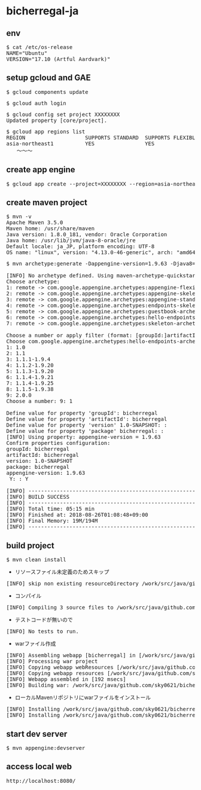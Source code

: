 # bicherregal-ja

## env
<pre>
$ cat /etc/os-release
NAME="Ubuntu"
VERSION="17.10 (Artful Aardvark)"
</pre>

## setup gcloud and GAE
<pre>
$ gcloud components update
</pre>
<pre>
$ gcloud auth login
</pre>
<pre>
$ gcloud config set project XXXXXXXX
Updated property [core/project].
</pre>
<pre>
$ gcloud app regions list
REGION                   SUPPORTS STANDARD  SUPPORTS FLEXIBLE
asia-northeast1          YES                YES
　　〜〜〜
</pre>

## create app engine
<pre>
$ gcloud app create --project=XXXXXXXX --region=asia-northeast1
</pre>

## create maven project
<pre>
$ mvn -v
Apache Maven 3.5.0
Maven home: /usr/share/maven
Java version: 1.8.0_181, vendor: Oracle Corporation
Java home: /usr/lib/jvm/java-8-oracle/jre
Default locale: ja_JP, platform encoding: UTF-8
OS name: "linux", version: "4.13.0-46-generic", arch: "amd64", family: "unix"
</pre>

<pre>
$ mvn archetype:generate -Dappengine-version=1.9.63 -Djava8=true -Dfilter=com.google.appengine.archetypes:

[INFO] No archetype defined. Using maven-archetype-quickstart (org.apache.maven.archetypes:maven-archetype-quickstart:1.0)
Choose archetype:
1: remote -> com.google.appengine.archetypes:appengine-flexible-archetype (A basic Java application with Google App Engine flexible.)
2: remote -> com.google.appengine.archetypes:appengine-skeleton-archetype (A skeleton application with Google App Engine)
3: remote -> com.google.appengine.archetypes:appengine-standard-archetype (A basic Java application with Google App Engine Standard)
4: remote -> com.google.appengine.archetypes:endpoints-skeleton-archetype (A skeleton project using Cloud Endpoints Frameworks with Google App Engine Standard)
5: remote -> com.google.appengine.archetypes:guestbook-archetype (A guestbook application with Google App Engine)
6: remote -> com.google.appengine.archetypes:hello-endpoints-archetype (A simple starter application using Cloud Endpoints Frameworks with Google App Engine Standard)
7: remote -> com.google.appengine.archetypes:skeleton-archetype (Archetype with a README about Google App Engine archetypes)

Choose a number or apply filter (format: [groupId:]artifactId, case sensitive contains): : 6
Choose com.google.appengine.archetypes:hello-endpoints-archetype version: 
1: 1.0
2: 1.1
3: 1.1.1-1.9.4
4: 1.1.2-1.9.20
5: 1.1.3-1.9.20
6: 1.1.4-1.9.21
7: 1.1.4-1.9.25
8: 1.1.5-1.9.38
9: 2.0.0
Choose a number: 9: 1

Define value for property 'groupId': bicherregal
Define value for property 'artifactId': bicherregal                                     
Define value for property 'version' 1.0-SNAPSHOT: : 
Define value for property 'package' bicherregal: : 
[INFO] Using property: appengine-version = 1.9.63
Confirm properties configuration:
groupId: bicherregal
artifactId: bicherregal
version: 1.0-SNAPSHOT
package: bicherregal
appengine-version: 1.9.63
 Y: : Y

[INFO] ------------------------------------------------------------------------
[INFO] BUILD SUCCESS
[INFO] ------------------------------------------------------------------------
[INFO] Total time: 05:15 min
[INFO] Finished at: 2018-08-26T01:08:48+09:00
[INFO] Final Memory: 19M/194M
[INFO] ------------------------------------------------------------------------
</pre>

## build project
<pre>
$ mvn clean install
</pre>
- リソースファイル未定義のためスキップ
<pre>
[INFO] skip non existing resourceDirectory /work/src/java/github.com/sky0621/bicherregal-ja/bicherregal/src/main/resources
</pre>
- コンパイル
<pre>
[INFO] Compiling 3 source files to /work/src/java/github.com/sky0621/bicherregal-ja/bicherregal/target/bicherregal-1.0-SNAPSHOT/WEB-INF/classes
</pre>
- テストコードが無いので
<pre>
[INFO] No tests to run.
</pre>
- warファイル作成
<pre>
[INFO] Assembling webapp [bicherregal] in [/work/src/java/github.com/sky0621/bicherregal-ja/bicherregal/target/bicherregal-1.0-SNAPSHOT]
[INFO] Processing war project
[INFO] Copying webapp webResources [/work/src/java/github.com/sky0621/bicherregal-ja/bicherregal/target/generated-sources/appengine-endpoints] to [/work/src/java/github.com/sky0621/bicherregal-ja/bicherregal/target/bicherregal-1.0-SNAPSHOT]
[INFO] Copying webapp resources [/work/src/java/github.com/sky0621/bicherregal-ja/bicherregal/src/main/webapp]
[INFO] Webapp assembled in [192 msecs]
[INFO] Building war: /work/src/java/github.com/sky0621/bicherregal-ja/bicherregal/target/bicherregal-1.0-SNAPSHOT.war
</pre>
- ローカルMavenリポジトリにwarファイルをインストール
<pre>
[INFO] Installing /work/src/java/github.com/sky0621/bicherregal-ja/bicherregal/target/bicherregal-1.0-SNAPSHOT.war to /home/koge/.m2/repository/bicherregal/bicherregal/1.0-SNAPSHOT/bicherregal-1.0-SNAPSHOT.war
[INFO] Installing /work/src/java/github.com/sky0621/bicherregal-ja/bicherregal/pom.xml to /home/koge/.m2/repository/bicherregal/bicherregal/1.0-SNAPSHOT/bicherregal-1.0-SNAPSHOT.pom
</pre>

## start dev server
<pre>
$ mvn appengine:devserver
</pre>

## access local web
<pre>
http://localhost:8080/
</pre>
